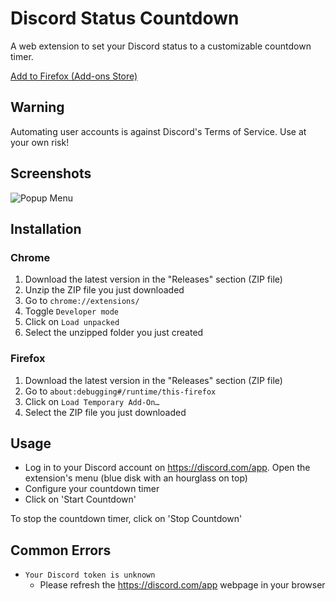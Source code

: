 # Discord Status Countdown

A web extension to set your Discord status to a customizable countdown timer.

[Add to Firefox (Add-ons Store)](https://addons.mozilla.org/en-US/firefox/addon/discord-status-countdown/)

## Warning

Automating user accounts is against Discord's Terms of Service. Use at your own risk!

## Screenshots

![Popup Menu](https://i.imgur.com/JGYnebd.png)

## Installation

### Chrome

1. Download the latest version in the "Releases" section (ZIP file)
1. Unzip the ZIP file you just downloaded
1. Go to `chrome://extensions/`
1. Toggle `Developer mode`
1. Click on `Load unpacked`
1. Select the unzipped folder you just created

### Firefox

1. Download the latest version in the "Releases" section (ZIP file)
1. Go to `about:debugging#/runtime/this-firefox`
1. Click on `Load Temporary Add-On…`
1. Select the ZIP file you just downloaded

## Usage

- Log in to your Discord account on https://discord.com/app. Open the extension's menu (blue disk with an hourglass on top)
- Configure your countdown timer
- Click on 'Start Countdown'

To stop the countdown timer, click on 'Stop Countdown'

## Common Errors

- `Your Discord token is unknown`
  - Please refresh the https://discord.com/app webpage in your browser
